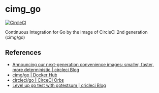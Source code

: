 # cimg_go
[![CircleCI](https://circleci.com/gh/budougumi0617/cimg_go.svg?style=svg)](https://circleci.com/gh/budougumi0617/cimg_go)

Continuous Integration for Go by the image of CircleCI 2nd generation (cimg/go)

## References
- [Announcing our next-generation convenience images: smaller, faster, more deterministic
 | circleci Blog][announce]
- [cimg/go | Docker Hub][dockerhub]
- [circleci/go | CirceCI Orbs][orbs]
- [Level up go test with gotestsum | cricleci Blog][gotestsum]

[announce]: https://circleci.com/blog/announcing-our-next-generation-convenience-images-smaller-faster-more-deterministic/
[dockerhub]: https://hub.docker.com/r/cimg/go 
[orbs]: https://circleci.com/orbs/registry/orb/circleci/go
[gotestsum]: https://circleci.com/blog/level-up-go-test-with-gotestsum/
